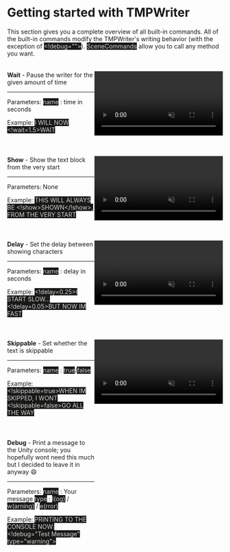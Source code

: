 # Getting started with TMPWriter
This section gives you a complete overview of all built-in commands.
All of the built-in commands modify the TMPWriter's writing behavior (with the exception of <mark style="color: lightgray; background-color: #191a18">&lt;!debug=""&gt;</mark>).
<mark style="color: lightgray; background-color: #191a18">SceneCommands</mark> allow you to call any method you want.

<style>
.anim-grid {
    display: grid;
    grid-template-columns: repeat(2, 1fr);
}

.anim-grid > div {
    margin-bottom: 1.2rem;
    margin-top: 1.2rem;
}
</style>

<div class="anim-grid">

<div style="display: inline-block">
<b>Wait</b> - Pause the writer for the given amount of time
<hr>
<p>
Parameters:
      <mark style="color: lightgray; background-color: #191a18">name</mark> : time in seconds

Example:
      <mark style="color: lightgray; background-color: #191a18">I WILL NOW &lt;!wait=1.5&gt;WAIT</mark>
</p>
</div>

<div>
<video style="min-width: 300px; max-width: 2000px; width:75%; height:auto;" src="../videos/writetextnoanim2.mp4" width="320" height="240" autoplay loop muted>
  Your browser does not support the video tag.
</video>
</div>



<div style="display: inline-block">
<b>Show</b> - Show the text block from the very start
<hr>
<p>
Parameters:
      None

Example:
      <mark style="color: lightgray; background-color: #191a18">THIS WILL ALWAYS BE &lt;!show&gt;SHOWN&lt;/!show&gt;, FROM THE VERY START</mark>
</p>
</div>

<div>
<video style="min-width: 300px; max-width: 2000px; width:75%; height:auto;" src="../videos/previews/commands/show.mp4" width="320" height="240" autoplay loop muted>
  Your browser does not support the video tag.
</video>
</div>




<div style="display: inline-block">
<b>Delay</b> - Set the delay between showing characters
<hr>
<p>
Parameters:
      <mark style="color: lightgray; background-color: #191a18">name</mark> : delay in seconds

Example:
      <mark style="color: lightgray; background-color: #191a18">&lt;!delay=0.25&gt;I START SLOW...&lt;!delay=0.05&gt;BUT NOW IM FAST</mark>
</p>
</div>

<div>
<video style="min-width: 300px; max-width: 2000px; width:75%; height:auto;" src="../videos/previews/commands/delay.mp4" width="320" height="240" autoplay loop muted>
  Your browser does not support the video tag.
</video>
</div>



<div style="display: inline-block">
<b>Skippable</b> - Set whether the text is skippable
<hr>
<p>
Parameters:
      <mark style="color: lightgray; background-color: #191a18">name</mark> : <mark style="color: lightgray; background-color: #191a18">true</mark>/<mark style="color: lightgray; background-color: #191a18">false</mark>

Example:
      <mark style="color: lightgray; background-color: #191a18">&lt;!skippable=true&gt;WHEN IM SKIPPED, I WONT &lt;!skippable=false&gt;GO ALL THE WAY</mark>
</p>
</div>

<div>
<video style="min-width: 300px; max-width: 2000px; width:75%; height:auto;" src="../videos/previews/commands/skippable.mp4" width="320" height="240" autoplay loop muted>
  Your browser does not support the video tag.
</video>
</div>



<div style="display: inline-block">
<b>Debug</b> - Print a message to the Unity console; you hopefully wont need this much but I decided to leave it in anyway &#128516;
<hr>
<p>
Parameters:
      <mark style="color: lightgray; background-color: #191a18">name</mark> : Your message
      <mark style="color: lightgray; background-color: #191a18">type</mark> : <mark style="color: lightgray; background-color: #191a18">l(og)</mark> / <mark style="color: lightgray; background-color: #191a18">w(arning)</mark> / <mark style="color: lightgray; background-color: #191a18">e(rror)</mark>

Example:
      <mark style="color: lightgray; background-color: #191a18">PRINTING TO THE CONSOLE NOW:&lt;!debug="Test Message" type="warning"&gt;</mark>
</p>
</div>

</div>
